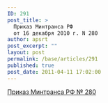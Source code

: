 ```yaml
---
ID: 291
post_title: >
  Приказ Минтранса РФ
  от 16 декабря 2010 г. N 280
author: apsrt
post_excerpt: ""
layout: post
permalink: /base/articles/291
published: true
post_date: 2011-04-11 17:02:00
---
```

<a href="http://www.apsrt.ru/docs/prikaz-280.doc">Приказ Минтранса РФ № 280</a>